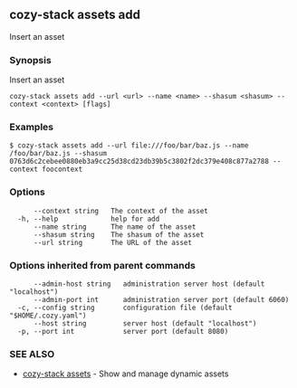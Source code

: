 ## cozy-stack assets add

Insert an asset

### Synopsis

Insert an asset

```
cozy-stack assets add --url <url> --name <name> --shasum <shasum> --context <context> [flags]
```

### Examples

```
$ cozy-stack assets add --url file:///foo/bar/baz.js --name /foo/bar/baz.js --shasum 0763d6c2cebee0880eb3a9cc25d38cd23db39b5c3802f2dc379e408c877a2788 --context foocontext
```

### Options

```
      --context string   The context of the asset
  -h, --help             help for add
      --name string      The name of the asset
      --shasum string    The shasum of the asset
      --url string       The URL of the asset
```

### Options inherited from parent commands

```
      --admin-host string   administration server host (default "localhost")
      --admin-port int      administration server port (default 6060)
  -c, --config string       configuration file (default "$HOME/.cozy.yaml")
      --host string         server host (default "localhost")
  -p, --port int            server port (default 8080)
```

### SEE ALSO

* [cozy-stack assets](cozy-stack_assets.md)	 - Show and manage dynamic assets

